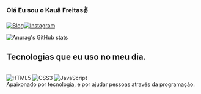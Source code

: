 ### Olá Eu sou o Kauã Freitas✌️

[![Blog](https://img.shields.io/badge/LinkedIn-0077B5?style=for-the-badge&logo=linkedin&logoColor=white)](www.linkedin.com/in/kauã-freitass)[![Instagram](https://img.shields.io/badge/Instagram-E4405F?style=for-the-badge&logo=instagram&logoColor=white)](https://www.instagram.com/kaauafreitas/)

![Anurag's GitHub stats](https://github-readme-stats.vercel.app/api?username=kaaunty&show_icons=true&theme=tokyonight)

## Tecnologias que eu uso no meu dia.
<div style= "display:inline_block"><br/> 
<img align="center "alt="HTML5" src="https://img.shields.io/badge/HTML5-E34F26?style=for-the-badge&logo=html5&logoColor=white">
<img align="center "alt="CSS3" src="https://img.shields.io/badge/CSS3-1572B6?style=for-the-badge&logo=css3&logoColor=white">
<img align="center "alt="JavaScript" src="https://img.shields.io/badge/JavaScript-323330?style=for-the-badge&logo=javascript&logoColor=F7DF1E">
</div>
Apaixonado por tecnologia, e por ajudar pessoas através da programação.
